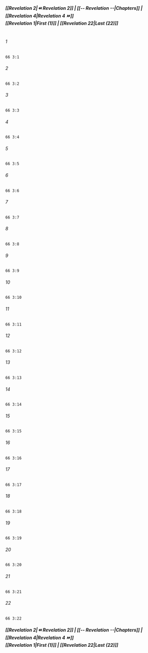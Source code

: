
##### **[[Revelation 2|⏪ Revelation 2]] | [[-- Revelation --|Chapters]] | [[Revelation 4|Revelation 4 ⏩]]**<br>**[[Revelation 1|First (1)]] | [[Revelation 22|Last (22)]]**<br><br>

###### 1
``` verse
66 3:1
```
###### 2
``` verse
66 3:2
```
###### 3
``` verse
66 3:3
```
###### 4
``` verse
66 3:4
```
###### 5
``` verse
66 3:5
```
###### 6
``` verse
66 3:6
```
###### 7
``` verse
66 3:7
```
###### 8
``` verse
66 3:8
```
###### 9
``` verse
66 3:9
```
###### 10
``` verse
66 3:10
```
###### 11
``` verse
66 3:11
```
###### 12
``` verse
66 3:12
```
###### 13
``` verse
66 3:13
```
###### 14
``` verse
66 3:14
```
###### 15
``` verse
66 3:15
```
###### 16
``` verse
66 3:16
```
###### 17
``` verse
66 3:17
```
###### 18
``` verse
66 3:18
```
###### 19
``` verse
66 3:19
```
###### 20
``` verse
66 3:20
```
###### 21
``` verse
66 3:21
```
###### 22
``` verse
66 3:22
```

##### **[[Revelation 2|⏪ Revelation 2]] | [[-- Revelation --|Chapters]] | [[Revelation 4|Revelation 4 ⏩]]**<br>**[[Revelation 1|First (1)]] | [[Revelation 22|Last (22)]]**
